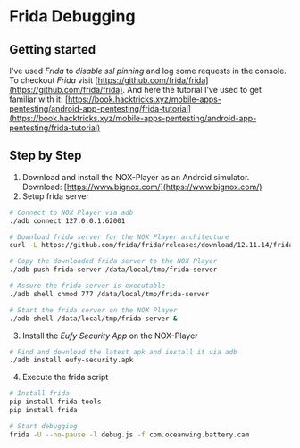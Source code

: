 # Frida Debugging

## Getting started
I've used _Frida_ to _disable ssl pinning_ and log some requests in the console. To checkout _Frida_ visit [https://github.com/frida/frida](https://github.com/frida/frida). And here the tutorial I've used to get familiar with it: [https://book.hacktricks.xyz/mobile-apps-pentesting/android-app-pentesting/frida-tutorial](https://book.hacktricks.xyz/mobile-apps-pentesting/android-app-pentesting/frida-tutorial)


## Step by Step

1. Download and install the NOX-Player as an Android simulator. Download: [https://www.bignox.com/](https://www.bignox.com/)
2. Setup frida server
```bash
# Connect to NOX Player via adb
./adb connect 127.0.0.1:62001

# Download frida server for the NOX Player architecture
curl -L https://github.com/frida/frida/releases/download/12.11.14/frida-server-12.11.14-android-x86.xz -o frida-server

# Copy the downloaded frida server to the NOX Player
./adb push frida-server /data/local/tmp/frida-server

# Assure the frida server is executable
./adb shell chmod 777 /data/local/tmp/frida-server

# Start the frida server on the NOX Player
./adb shell /data/local/tmp/frida-server &
```

3. Install the _Eufy Security App_ on the NOX-Player
```bash
# Find and download the latest apk and install it via adb
./adb install eufy-security.apk
```

4. Execute the frida script
```bash
# Install frida
pip install frida-tools
pip install frida

# Start debugging
frida -U --no-pause -l debug.js -f com.oceanwing.battery.cam
```
